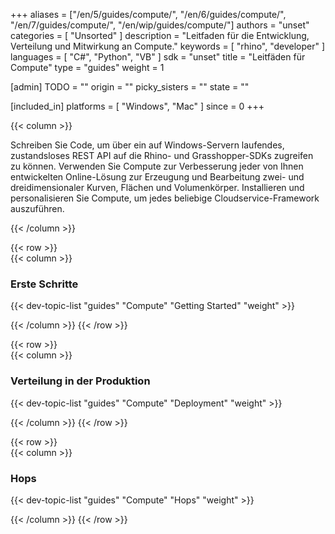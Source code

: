 +++
aliases = ["/en/5/guides/compute/", "/en/6/guides/compute/", "/en/7/guides/compute/", "/en/wip/guides/compute/"]
authors = "unset"
categories = [ "Unsorted" ]
description = "Leitfaden für die Entwicklung, Verteilung und Mitwirkung an Compute."
keywords = [ "rhino", "developer" ]
languages = [ "C#", "Python", "VB" ]
sdk = "unset"
title = "Leitfäden für Compute"
type = "guides"
weight = 1

[admin]
TODO = ""
origin = ""
picky_sisters = ""
state = ""

[included_in]
platforms = [ "Windows", "Mac" ]
since = 0
+++
<div class="row">
<div class="col-12" markdown="1">   



</div>
{{< column >}}  

Schreiben Sie Code, um über ein auf Windows-Servern laufendes, zustandsloses REST API auf die Rhino- und Grasshopper-SDKs zugreifen zu können. Verwenden Sie Compute zur Verbesserung jeder von Ihnen entwickelten Online-Lösung zur Erzeugung und Bearbeitung zwei- und dreidimensionaler Kurven, Flächen und Volumenkörper. Installieren und personalisieren Sie Compute, um jedes beliebige Cloudservice-Framework auszuführen.

{{< /column >}}
</div>

{{< row >}}  
{{< column >}}  

### Erste Schritte

{{< dev-topic-list "guides" "Compute" "Getting Started" "weight" >}}

{{< /column >}}
{{< /row >}}  

{{< row >}}  
{{< column >}}  

### Verteilung in der Produktion

{{< dev-topic-list "guides" "Compute" "Deployment" "weight" >}}

{{< /column >}}
{{< /row >}}  

{{< row >}}  
{{< column >}}  

### Hops

{{< dev-topic-list "guides" "Compute" "Hops" "weight" >}}

{{< /column >}}
{{< /row >}}  
